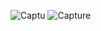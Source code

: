 ![Captu](https://user-images.githubusercontent.com/67911302/115222359-44cd4880-a128-11eb-8ca2-5e9e30602ac8.PNG)
![Capture](https://user-images.githubusercontent.com/67911302/115222378-4991fc80-a128-11eb-984c-463bfbfaf094.PNG)

